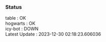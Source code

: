 ### Status


table : OK  
hogwarts : OK  
icy-bot : DOWN  
Latest Update : 2023-12-30 02:18:23.606036
